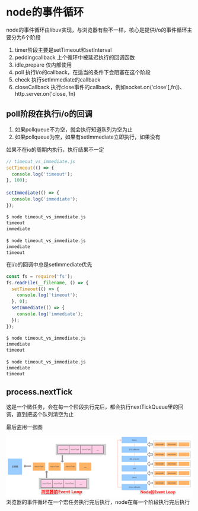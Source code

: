 # node的事件循环

node的事件循环由libuv实现，与浏览器有些不一样，核心是提供i/o的事件循环主要分为6个阶段

1. timer阶段主要是setTimeout和setInterval
2. peddingcallback 上个循环中被延迟执行的回调函数
3. idle,prepare 仅内部使用
4. poll 执行i/o的callback，在适当的条件下会阻塞在这个阶段
5. check 执行setImmediate的callback
6. closeCallback 执行close事件的callback，例如socket.on('close'[,fn])、http.server.on('close, fn)

## poll阶段在执行i/o的回调

1. 如果pollqueue不为空，就会执行知道队列为空为止
2. 如果pollqueue为空，如果有setImmediate立即执行，如果没有

如果不在io的周期内执行，执行结果不一定

```js
// timeout_vs_immediate.js
setTimeout(() => {
  console.log('timeout');
}, 100);

setImmediate(() => {
  console.log('immediate');
});
```

```shell
$ node timeout_vs_immediate.js
timeout
immediate

$ node timeout_vs_immediate.js
immediate
timeout
```

在i/o的回调中总是setImmediate优先
```js
const fs = require('fs');
fs.readFile(__filename, () => {
  setTimeout(() => {
    console.log('timeout');
  }, 0);
  setImmediate(() => {
    console.log('immediate');
  });
});
```

```shell
$ node timeout_vs_immediate.js
immediate
timeout

$ node timeout_vs_immediate.js
immediate
timeout
```

## process.nextTick

这是一个微任务，会在每一个阶段执行完后，都会执行nextTickQueue里的回调，直到把这个队列清空为止

最后盗用一张图

![差别](./640.png)
浏览器的事件循环在一个宏任务执行完后执行，node在每一个阶段执行完后执行